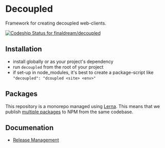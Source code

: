 # Decoupled
Framework for creating decoupled web-clients.

[![Codeship Status for finaldream/decoupled](https://app.codeship.com/projects/40d17830-da1c-0137-c969-668928a3b859/status?branch=master)](https://app.codeship.com/projects/371312)

## Installation

* install globally or as your project's dependency
* run `decoupled` from the root of your project
* if set-up in node_modules, it's best to create a package-script like `"decoupled": "dcoupled <site> <env>"`

## Packages
This repository is a monorepo managed using [Lerna](https://github.com/lerna/lerna). This means that we publish [multiple packages](/packages) to NPM from the same codebase.

## Documenation

* [Release Management](docs/release-management.md)
